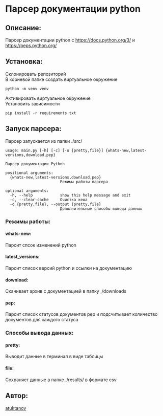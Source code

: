 # Парсер документации python
## Описание:
Парсер документации python c https://docs.python.org/3/ и https://peps.python.org/

## Установка:
Склонировать репозиторий  
В корневой папке создать виртуальное окружение 
```
python -m venv venv
```
Активировать виртуальное окружение  
Установить зависимости 
```
pip install -r requirements.txt
```
## Запуск парсера:
Парсер запускается из папки ./src/
```
usage: main.py [-h] [-c] [-o {pretty,file}] {whats-new,latest-versions,download,pep}

Парсер документации Python

positional arguments:
  {whats-new,latest-versions,download,pep}
                        Режимы работы парсера

optional arguments:
  -h, --help            show this help message and exit
  -c, --clear-cache     Очистка кеша
  -o {pretty,file}, --output {pretty,file}
                        Дополнительные способы вывода данных
```
### Режимы работы:
#### whats-new:
Парсит спсок изменений python
#### latest_versions:
Парсит список версий python и ссылки на документацию
#### download:
Cкачивает архив с документацией в папку ,/downloads
#### pep:
Парсит список статусов документов pep и подсчитывает количество документов для каждого статуса
### Способы вывода данных:
#### pretty:
Выводит данные в терминал в виде таблицы
#### file:
Сохраняет данные в папке ./results/ в формате csv
## Автор:
[atuktanov](https://github.com/atuktanov)
